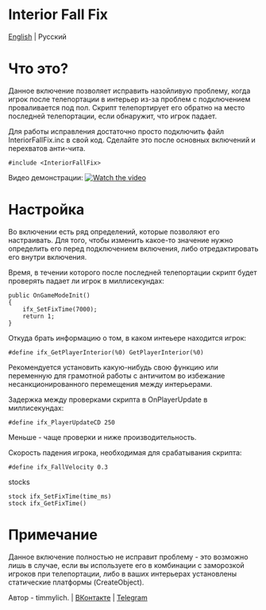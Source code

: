 # Interior Fall Fix
[English](README.md) | Русский

# Что это?

Данное включение позволяет исправить назойливую проблему, когда игрок после телепортации в интерьер из-за проблем с подключением проваливается под пол.
Скрипт телепортирует его обратно на место последней телепортации, если обнаружит, что игрок падает.

Для работы исправления достаточно просто подключить файл InteriorFallFix.inc в свой код.
Сделайте это после основных включений и перехватов анти-чита.
```pawn
#include <InteriorFallFix>
```

Видео демонстрации:
[![Watch the video](https://img.youtube.com/vi/-lnWa3OpdjA/maxresdefault.jpg)](https://youtu.be/-lnWa3OpdjA)

# Настройка
Во включении есть ряд определений, которые позволяют его настраивать.
Для того, чтобы изменить какое-то значение нужно определить его перед подключением включения, либо отредактировать его внутри включения.

Время, в течении которого после последней телепортации скрипт будет проверять падает ли игрок в миллисекундах:
```pawn
public OnGameModeInit()
{
    ifx_SetFixTime(7000);
    return 1;
}
```
Откуда брать информацию о том, в каком интеьере находится игрок:
```pawn
#define ifx_GetPlayerInterior(%0) GetPlayerInterior(%0)
```
Рекомендуется установить какую-нибудь свою функцию или переменную для грамотной работы с античитом во избежание несанкционированного перемещения между интерьерами.

Задержка между проверками скрипта в OnPlayerUpdate в миллисекундах:
```pawn
#define ifx_PlayerUpdateCD 250
```
Меньше - чаще проверки и ниже производительность.

Скорость падения игрока, необходимая для срабатывания скрипта:
```pawn
#define ifx_FallVelocity 0.3
```

stocks
```pawn
stock ifx_SetFixTime(time_ms)
stock ifx_GetFixTime()
```

# Примечание

Данное включение полностью не исправит проблему - это возможно лишь в случае, если вы используете его в комбинации с заморозкой игроков при телепортации, либо в ваших интерьерах установлены статические платформы (CreateObject).

Автор - timmylich. | [ВКонтакте](vk.com/timmylich) | [Telegram](t.me/timmylich)
